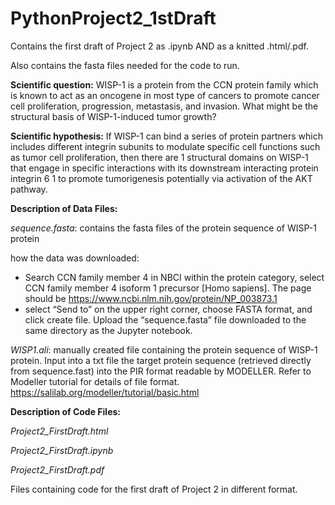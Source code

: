 # PythonProject2_1stDraft
Contains the first draft of Project 2 as .ipynb AND as a knitted .html/.pdf.

Also contains the fasta files needed for the code to run. 

**Scientific question:** WISP-1 is a protein from the CCN protein family which is known to act as an oncogene in most type of cancers to promote cancer cell proliferation, progression, metastasis, and invasion. What might be the structural basis of WISP-1-induced tumor growth?

**Scientific hypothesis:** If WISP-1 can bind a series of protein partners which includes different
integrin subunits to modulate specific cell functions such as tumor cell proliferation, then there are 1
structural domains on WISP-1 that engage in specific interactions with its downstream interacting protein integrin 6 1 to promote tumorigenesis potentially via activation of the AKT pathway.

**Description of Data Files:**

_sequence.fasta_: contains the fasta files of the protein sequence of WISP-1 protein

how the data was downloaded:
- Search CCN family member 4 in NBCI within the protein category, select CCN family member 4 isoform 1 precursor [Homo sapiens]. The page should be https://www.ncbi.nlm.nih.gov/protein/NP_003873.1
- select “Send to” on the upper right corner, choose FASTA format, and click create file. Upload the “sequence.fasta” file downloaded to the same directory as the Jupyter notebook.

_WISP1.ali_: manually created file containing the protein sequence of WISP-1 protein. Input into a txt file the target protein sequence (retrieved directly from sequence.fast) into the PIR format readable by MODELLER. Refer to Modeller tutorial for details of file format. https://salilab.org/modeller/tutorial/basic.html


**Description of Code Files:**

_Project2_FirstDraft.html_

_Project2_FirstDraft.ipynb_

_Project2_FirstDraft.pdf_

Files containing code for the first draft of Project 2 in different format.
